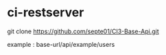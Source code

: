 # ci-restserver

git clone https://github.com/septe01/CI3-Base-Api.git

example : base-url/api/example/users

